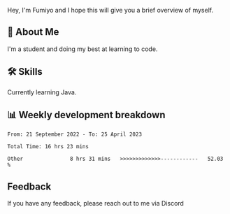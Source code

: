 
Hey, I'm Fumiyo and I hope this will give you a brief overview of myself.


## 🚀 About Me
I'm a student and doing my best at learning to code.


## 🛠 Skills

Currently learning Java.


## 📊 Weekly development breakdown
<!--START_SECTION:waka-->

```text
From: 21 September 2022 - To: 25 April 2023

Total Time: 16 hrs 23 mins

Other               8 hrs 31 mins   >>>>>>>>>>>>>------------   52.03 %
```

<!--END_SECTION:waka-->


## Feedback

If you have any feedback, please reach out to me via Discord
